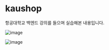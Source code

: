 # kaushop
항공대학교 백엔드 강의를 들으며 실습해본 내용입니다.


![image](https://user-images.githubusercontent.com/81344634/215984145-7edf5d4c-ec11-42cd-9890-11a2112810e9.png)

![image](https://user-images.githubusercontent.com/81344634/215984182-063fcc01-731c-424c-9f08-3073ec1de426.png)
